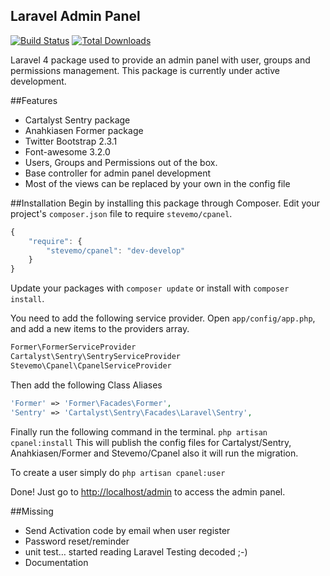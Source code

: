 ## Laravel Admin Panel

[![Build Status](https://travis-ci.org/conception-focus/cpanel.png)](https://travis-ci.org/conception-focus/cpanel)
[![Total Downloads](https://poser.pugx.org/stevemo/cpanel/d/total.png)](https://packagist.org/packages/stevemo/cpanel)

Laravel 4 package used to provide an admin panel with user, groups and permissions management.
This package is currently under active development.

##Features
* Cartalyst Sentry package
* Anahkiasen Former package
* Twitter Bootstrap 2.3.1
* Font-awesome 3.2.0
* Users, Groups and Permissions out of the box.
* Base controller for admin panel development
* Most of the views can be replaced by your own in the config file

##Installation
Begin by installing this package through Composer. Edit your project's `composer.json` file to require `stevemo/cpanel`.

```javascript
{
    "require": {
        "stevemo/cpanel": "dev-develop"
    }
}
```

Update your packages with `composer update` or install with `composer install`.

You need to add the following service provider. 
Open `app/config/app.php`, and add a new items to the providers array.

```php
Former\FormerServiceProvider
Cartalyst\Sentry\SentryServiceProvider
Stevemo\Cpanel\CpanelServiceProvider
```

Then add the following Class Aliases
```php
'Former' => 'Former\Facades\Former',
'Sentry' => 'Cartalyst\Sentry\Facades\Laravel\Sentry',
```

Finally run the following command in the terminal. `php artisan cpanel:install`
This will publish the config files for Cartalyst/Sentry, Anahkiasen/Former and Stevemo/Cpanel also it will run the migration.

To create a user simply do `php artisan cpanel:user`

Done! Just go to [http://localhost/admin](http://localhost/admin) to access the admin panel.

##Missing
* Send Activation code by email when user register
* Password reset/reminder
* unit test… started reading Laravel Testing decoded ;-)
* Documentation
